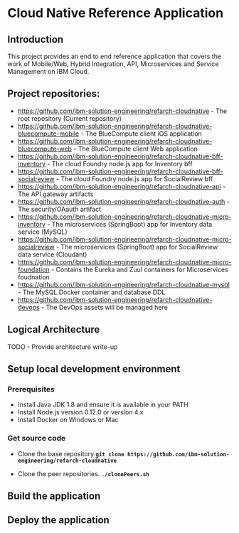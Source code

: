 # Cloud Native Reference Application

## Introduction

This project provides an end to end reference application that covers the work of Mobile/Web, Hybrid Integration, API, Microservices and Service Management on IBM Cloud.


## Project repositories:

 - https://github.com/ibm-solution-engineering/refarch-cloudnative                    - The root repository (Current repository)
 - https://github.com/ibm-solution-engineering/refarch-cloudnative-bluecompute-mobile - The BlueCompute client iOS application
 - https://github.com/ibm-solution-engineering/refarch-cloudnative-bluecompute-web    - The BlueCompute client Web application
 - https://github.com/ibm-solution-engineering/refarch-cloudnative-bff-inventory      - The cloud Foundry node.js app for Inventory bff
 - https://github.com/ibm-solution-engineering/refarch-cloudnative-bff-socialreview   - The cloud Foundry node.js app for SocialReview bff
 - https://github.com/ibm-solution-engineering/refarch-cloudnative-api                - The API gateway artifacts
 - https://github.com/ibm-solution-engineering/refarch-cloudnative-auth               - The security/OAauth artifact
 - https://github.com/ibm-solution-engineering/refarch-cloudnative-micro-inventory    - The microservices (SpringBoot) app for Inventory data service (MySQL)
 - https://github.com/ibm-solution-engineering/refarch-cloudnative-micro-socialreview - The microservices (SpringBoot) app for SocialReview data service (Cloudant)
 - https://github.com/ibm-solution-engineering/refarch-cloudnative-micro-foundation   - Contains the Eureka and Zuul containers for Microservices foudnation
 - https://github.com/ibm-solution-engineering/refarch-cloudnative-mysql              - The MySQL Docker container and database DDL
 - https://github.com/ibm-solution-engineering/refarch-cloudnative-devops             - The DevOps assets will be managed here

## Logical Architecture

TODO - Provide architecture write-up

## Setup local development environment

### Prerequisites

- Install Java JDK 1.8 and ensure it is available in your PATH
- Install Node.js version 0.12.0 or version 4.x
- Install Docker on Windows or Mac

### Get source code

- Clone the base repository
    **`git clone https://github.com/ibm-solution-engineering/refarch-cloudnative`**

- Clone the peer repositories.
    **`./clonePeers.sh`**

## Build the application

## Deploy the application
